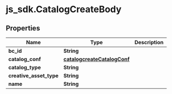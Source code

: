 # js_sdk.CatalogCreateBody

## Properties
Name | Type | Description | Notes
------------ | ------------- | ------------- | -------------
**bc_id** | **String** |  | [required] 
**catalog_conf** | [**catalogcreateCatalogConf**](catalogcreateCatalogConf.md) |  | [required] 
**catalog_type** | **String** |  | [required] 
**creative_asset_type** | **String** |  | [optional] 
**name** | **String** |  | [required] 
